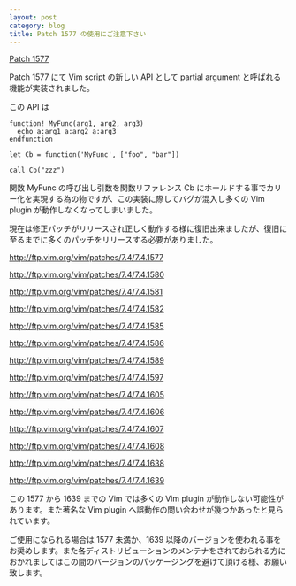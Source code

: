 ```yaml
---
layout: post
category: blog
title: Patch 1577 の使用にご注意下さい
---
```


[Patch 1577](https://groups.google.com/forum/#!topic/vim_dev/yAWqYrURjjk)

Patch 1577 にて Vim script の新しい API として partial argument と呼ばれる機能が実装されました。

この API は

```vim
function! MyFunc(arg1, arg2, arg3)
  echo a:arg1 a:arg2 a:arg3
endfunction

let Cb = function('MyFunc', ["foo", "bar"])

call Cb("zzz")
```

関数 MyFunc の呼び出し引数を関数リファレンス Cb にホールドする事でカリー化を実現する為の物ですが、この実装に際してバグが混入し多くの Vim plugin が動作しなくなってしまいました。

現在は修正パッチがリリースされ正しく動作する様に復旧出来ましたが、復旧に至るまでに多くのパッチをリリースする必要がありました。

<http://ftp.vim.org/vim/patches/7.4/7.4.1577>

<http://ftp.vim.org/vim/patches/7.4/7.4.1580>

<http://ftp.vim.org/vim/patches/7.4/7.4.1581>

<http://ftp.vim.org/vim/patches/7.4/7.4.1582>

<http://ftp.vim.org/vim/patches/7.4/7.4.1585>

<http://ftp.vim.org/vim/patches/7.4/7.4.1586>

<http://ftp.vim.org/vim/patches/7.4/7.4.1589>

<http://ftp.vim.org/vim/patches/7.4/7.4.1597>

<http://ftp.vim.org/vim/patches/7.4/7.4.1605>

<http://ftp.vim.org/vim/patches/7.4/7.4.1606>

<http://ftp.vim.org/vim/patches/7.4/7.4.1607>

<http://ftp.vim.org/vim/patches/7.4/7.4.1608>

<http://ftp.vim.org/vim/patches/7.4/7.4.1638>

<http://ftp.vim.org/vim/patches/7.4/7.4.1639>

この 1577 から 1639 までの Vim では多くの Vim plugin が動作しない可能性があります。また著名な Vim plugin へ誤動作の問い合わせが幾つかあったと見られています。 

ご使用になられる場合は 1577 未満か、1639 以降のバージョンを使われる事をお奨めします。また各ディストリビューションのメンテナをされておられる方におかれましてはこの間のバージョンのパッケージングを避けて頂ける様、お願い致します。
